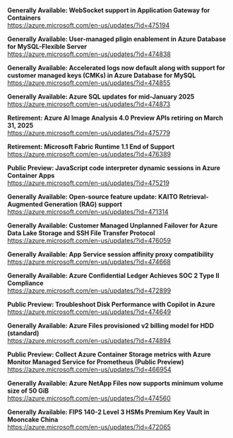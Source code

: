 **Generally Available: WebSocket support in Application Gateway for Containers**  
https://azure.microsoft.com/en-us/updates/?id=475194

**Generally Available: User-managed pligin enablement in Azure Database for MySQL-Flexible Server**  
https://azure.microsoft.com/en-us/updates/?id=474838

**Generally Available: Accelerated logs now default along with support for customer managed keys (CMKs) in Azure Database for MySQL**  
https://azure.microsoft.com/en-us/updates/?id=474855

**Generally Available: Azure SQL updates for mid-January 2025**  
https://azure.microsoft.com/en-us/updates/?id=474873

**Retirement: Azure AI Image Analysis 4.0 Preview APIs retiring on March 31, 2025**  
https://azure.microsoft.com/en-us/updates/?id=475779

**Retirement: Microsoft Fabric Runtime 1.1 End of Support**  
https://azure.microsoft.com/en-us/updates/?id=476389

**Public Preview: JavaScript code interpreter dynamic sessions in Azure Container Apps**  
https://azure.microsoft.com/en-us/updates/?id=475219

**Generally Available: Open-source feature update: KAITO Retrieval-Augmented Generation (RAG) support**  
https://azure.microsoft.com/en-us/updates/?id=471314

**Generally Available: Customer Managed Unplanned Failover for Azure Data Lake Storage and SSH File Transfer Protocol**  
https://azure.microsoft.com/en-us/updates/?id=476059

**Generally Available: App Service session affinity proxy compatibility**  
https://azure.microsoft.com/en-us/updates/?id=474668

**Generally Available: Azure Confidential Ledger Achieves SOC 2 Type II Compliance**  
https://azure.microsoft.com/en-us/updates/?id=472899

**Public Preview: Troubleshoot Disk Performance with Copilot in Azure**  
https://azure.microsoft.com/en-us/updates/?id=474649

**Generally Available: Azure Files provisioned v2 billing model for HDD (standard)**  
https://azure.microsoft.com/en-us/updates/?id=474894

**Public Preview: Collect Azure Container Storage metrics with Azure Monitor Managed Service for Prometheus (Public Preview)**  
https://azure.microsoft.com/en-us/updates/?id=466954

**Generally Available: Azure NetApp Files now supports minimum volume size of 50 GiB**  
https://azure.microsoft.com/en-us/updates/?id=474560

**Generally Available: FIPS 140-2 Level 3 HSMs Premium Key Vault in Mooncake China**  
https://azure.microsoft.com/en-us/updates/?id=472065